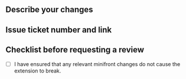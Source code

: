 ## Describe your changes

## Issue ticket number and link

## Checklist before requesting a review

- [ ] I have ensured that any relevant minifront changes do not cause the extension to break.
